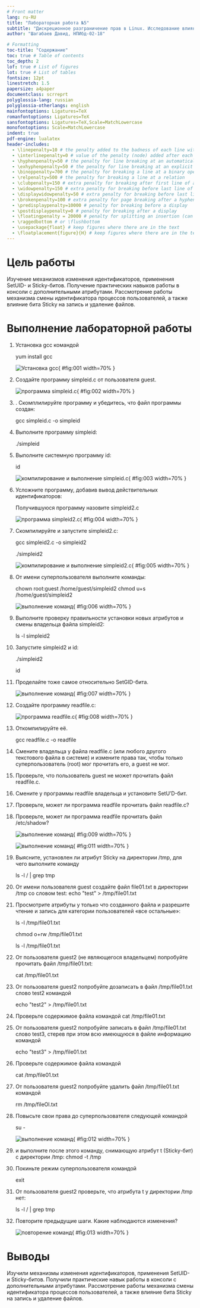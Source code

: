 ```yaml
---
# Front matter
lang: ru-RU
title: "Лабораторная работа №5"
subtitle: "Дискреционное разграничение прав в Linux. Исследование влияния дополнительных атрибутов"
author: "Шагабаев Давид, НПИбд-02-18"

# Formatting
toc-title: "Содержание"
toc: true # Table of contents
toc_depth: 2
lof: true # List of figures
lot: true # List of tables
fontsize: 12pt
linestretch: 1.5
papersize: a4paper
documentclass: scrreprt
polyglossia-lang: russian
polyglossia-otherlangs: english
mainfontoptions: Ligatures=TeX
romanfontoptions: Ligatures=TeX
sansfontoptions: Ligatures=TeX,Scale=MatchLowercase
monofontoptions: Scale=MatchLowercase
indent: true
pdf-engine: lualatex
header-includes:
  - \linepenalty=10 # the penalty added to the badness of each line within a paragraph (no associated penalty node) Increasing the value makes tex try to have fewer lines in the paragraph.
  - \interlinepenalty=0 # value of the penalty (node) added after each line of a paragraph.
  - \hyphenpenalty=50 # the penalty for line breaking at an automatically inserted hyphen
  - \exhyphenpenalty=50 # the penalty for line breaking at an explicit hyphen
  - \binoppenalty=700 # the penalty for breaking a line at a binary operator
  - \relpenalty=500 # the penalty for breaking a line at a relation
  - \clubpenalty=150 # extra penalty for breaking after first line of a paragraph
  - \widowpenalty=150 # extra penalty for breaking before last line of a paragraph
  - \displaywidowpenalty=50 # extra penalty for breaking before last line before a display math
  - \brokenpenalty=100 # extra penalty for page breaking after a hyphenated line
  - \predisplaypenalty=10000 # penalty for breaking before a display
  - \postdisplaypenalty=0 # penalty for breaking after a display
  - \floatingpenalty = 20000 # penalty for splitting an insertion (can only be split footnote in standard LaTeX)
  - \raggedbottom # or \flushbottom
  - \usepackage{float} # keep figures where there are in the text
  - \floatplacement{figure}{H} # keep figures where there are in the text
---
```


# Цель работы

Изучение механизмов изменения идентификаторов, применения SetUID- и Sticky-битов. Получение практических навыков работы в консоли с дополнительными атрибутами. Рассмотрение работы механизма смены идентификатора процессов пользователей, а также влияние бита Sticky на запись и удаление файлов.

# Выполнение лабораторной работы

1. Установка gcc командой

    yum install gcc

    ![Установка gcc](image/001.png){ #fig:001 width=70% }

2. Создайте программу simpleid.c от пользователя guest.

    ![программа simpleid.c](image/002.png){ #fig:002 width=70% }

3. . Скомплилируйте программу и убедитесь, что файл программы создан: 

    gcc simpleid.c -o simpleid

4. Выполните программу simpleid: 

   ./simpleid

5. Выполните системную программу id: 

   id

   ![компилирование и выполнение simpleid.c](image/003.png){ #fig:003 width=70% }

6. Усложните программу, добавив вывод действительных идентификаторов:

   Получившуюся программу назовите simpleid2.c

   ![программа simpleid2.c](image/004.png){ #fig:004 width=70% }

7. Скомпилируйте и запустите simpleid2.c: 

   gcc simpleid2.c -o simpleid2 

   ./simpleid2

   ![компилирование и выполнение simpleid2.c](image/005.png){ #fig:005 width=70% }


8. От имени суперпользователя выполните команды:

   chown root:guest /home/guest/simpleid2 
   chmod u+s /home/guest/simpleid2
   
   ![выполнение команд](image/006.png){ #fig:006 width=70% }

9. Выполните проверку правильности установки новых атрибутов и смены владельца файла simpleid2: 

   ls -l simpleid2

10. Запустите simpleid2 и id:

    ./simpleid2

    id

11. Проделайте тоже самое относительно SetGID-бита.

    ![выполнение команд](image/007.png){ #fig:007 width=70% }

12. Создайте программу readfile.c:

    ![программа readfile.c](image/008.png){ #fig:008 width=70% }

13. Откомпилируйте её. 

    gcc readfile.c -o readfile

14. Смените владельца у файла readfile.c (или любого другого текстового файла в системе) и измените права так, чтобы только суперпользователь (root) мог прочитать его, a guest не мог.

15. Проверьте, что пользователь guest не может прочитать файл readfile.c.

16. Смените у программы readfile владельца и установите SetU’D-бит.

17. Проверьте, может ли программа readfile прочитать файл readfile.c?

18. Проверьте, может ли программа readfile прочитать файл /etc/shadow?

    ![выполнение команд](image/009.png){ #fig:009 width=70% }

    ![выполнение команд](image/011.png){ #fig:011 width=70% }

19. Выясните, установлен ли атрибут Sticky на директории /tmp, для чего выполните команду 

    ls -l / | grep tmp

20. От имени пользователя guest создайте файл file01.txt в директории /tmp со словом test: echo "test" > /tmp/file01.txt

21. Просмотрите атрибуты у только что созданного файла и разрешите чтение и запись для категории пользователей «все остальные»: 

    ls -l /tmp/file01.txt 

    chmod o+rw /tmp/file01.txt 

    ls -l /tmp/file01.txt

22. От пользователя guest2 (не являющегося владельцем) попробуйте прочитать файл /tmp/file01.txt: 

    cat /tmp/file01.txt

23. От пользователя guest2 попробуйте дозаписать в файл /tmp/file01.txt слово test2 командой 

    echo "test2" > /tmp/file01.txt

24. Проверьте содержимое файла командой cat /tmp/file01.txt

25. От пользователя guest2 попробуйте записать в файл /tmp/file01.txt слово test3, стерев при этом всю имеющуюся в файле информацию командой 

    echo "test3" > /tmp/file01.txt

26. Проверьте содержимое файла командой 

    cat /tmp/file01.txt

27. От пользователя guest2 попробуйте удалить файл /tmp/file01.txt командой 

    rm /tmp/fileOl.txt

28. Повысьте свои права до суперпользователя следующей командой 

    su -

    ![выполнение команд](image/012.png){ #fig:012 width=70% }

29. и выполните после этого команду, снимающую атрибут t (Sticky-бит) с директории /tmp: chmod -t /tmp

30. Покиньте режим суперпользователя командой 

    exit

31. От пользователя guest2 проверьте, что атрибута t у директории /tmp нет: 

    ls -l / | grep tmp

32. Повторите предыдущие шаги. Какие наблюдаются изменения?

    ![повторение команд](image/013.png){ #fig:013 width=70% }

# Выводы

Изучили механизмы изменения идентификаторов, применения SetUID- и Sticky-битов. Получили практические навык работы в консоли с дополнительными атрибутами. Рассмотрение работы механизма смены идентификатора процессов пользователей, а также влияние бита Sticky на запись и удаление файлов.
